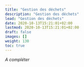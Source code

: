 ```yaml
---
title: "Gestion des déchets"
description: "Gestion des déchets"
lead: "Gestion des déchets"
date: 2020-10-13T15:21:01+02:00
lastmod: 2020-10-13T15:21:01+02:00
draft: false
images: []
weight: 130
toc: true
---
```


*A compléter*
